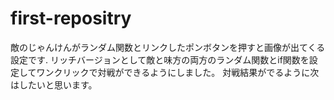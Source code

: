 # first-repositry
敵のじゃんけんがランダム関数とリンクしたポンボタンを押すと画像が出てくる設定です.
リッチバージョンとして敵と味方の両方のランダム関数とif関数を設定してワンクリックで対戦ができるようにしました。
対戦結果がでるように次はしたいと思います。

